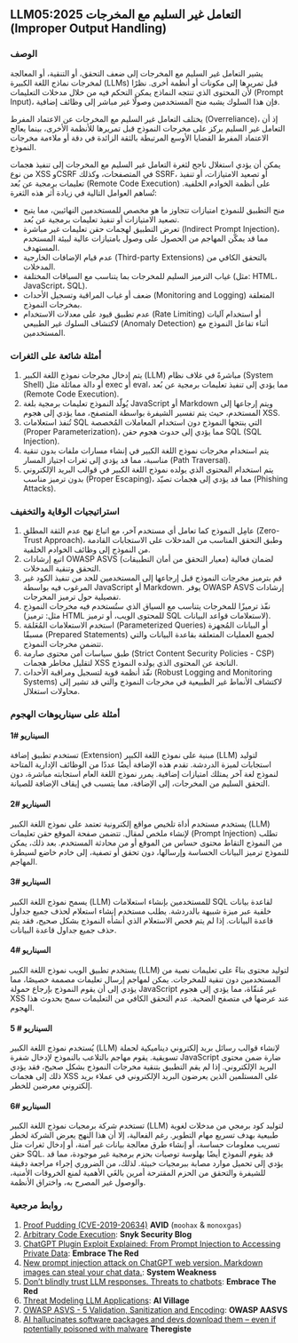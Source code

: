 ## LLM05:2025 التعامل غير السليم مع المخرجات (Improper Output Handling)
### الوصف

يشير التعامل غير السليم مع المخرجات إلى ضعف التحقق، أو التنقية، أو المعالجة لمخرجات نماذج اللغة الكبيرة (LLMs) قبل تمريرها إلى مكونات أو أنظمة أخرى. نظرًا لأن المحتوى الذي تنتجه النماذج يمكن التحكم فيه من خلال مدخلات التعليمات (Prompt Input)، فإن هذا السلوك يشبه منح المستخدمين وصولًا غير مباشر إلى وظائف إضافية.

يختلف التعامل غير السليم مع المخرجات عن الاعتماد المفرط (Overreliance)، إذ أن التعامل غير السليم يركز على مخرجات النموذج قبل تمريرها للأنظمة الأخرى، بينما يعالج الاعتماد المفرط القضايا الأوسع المرتبطة بالثقة الزائدة في دقة أو ملاءمة مخرجات النموذج.

يمكن أن يؤدي استغلال ناجح لثغرة التعامل غير السليم مع المخرجات إلى تنفيذ هجمات من نوع XSS وCSRF في المتصفحات، وكذلك SSRF، أو تصعيد الامتيازات، أو تنفيذ تعليمات برمجية عن بُعد (Remote Code Execution) على أنظمة الخوادم الخلفية.
تُساهم العوامل التالية في زيادة أثر هذه الثغرة:

- منح التطبيق للنموذج امتيازات تتجاوز ما هو مخصص للمستخدمين النهائيين، مما يتيح تصعيد الامتيازات أو تنفيذ تعليمات برمجية عن بُعد.
- تعرض التطبيق لهجمات حقن تعليمات غير مباشرة (Indirect Prompt Injection)، مما قد يمكّن المهاجم من الحصول على وصول بامتيازات عالية لبيئة المستخدم المستهدف.
- عدم قيام الإضافات الخارجية (Third-party Extensions) بالتحقق الكافي من المدخلات.
- غياب الترميز السليم للمخرجات بما يتناسب مع السياقات المختلفة (مثل: HTML، JavaScript، SQL).
- ضعف أو غياب المراقبة وتسجيل الأحداث (Monitoring and Logging) المتعلقة بمخرجات النموذج.
- عدم تطبيق قيود على معدلات الاستخدام (Rate Limiting) أو استخدام آليات لاكتشاف السلوك غير الطبيعي (Anomaly Detection) أثناء تفاعل النموذج مع المستخدمين.


### أمثلة شائعة على الثغرات

1. يتم إدخال مخرجات نموذج اللغة الكبير (LLM) مباشرةً في غلاف نظام (System Shell) أو دالة مماثلة مثل exec أو eval، مما يؤدي إلى تنفيذ تعليمات برمجية عن بُعد (Remote Code Execution).
2. يُولّد النموذج تعليمات برمجية بلغة JavaScript أو Markdown ويتم إرجاعها إلى المستخدم، حيث يتم تفسير الشيفرة بواسطة المتصفح، مما يؤدي إلى هجوم XSS.
3. تُنفذ استعلامات SQL التي ينتجها النموذج دون استخدام المعاملات المُخصصة (Proper Parameterization)، مما يؤدي إلى حدوث هجوم حقن SQL (SQL Injection).
4. يتم استخدام مخرجات نموذج اللغة الكبير في إنشاء مسارات ملفات بدون تنقية مناسبة، مما قد يؤدي إلى ثغرات اجتياز المسار (Path Traversal).
5. يتم استخدام المحتوى الذي يولده نموذج اللغة الكبير في قوالب البريد الإلكتروني بدون ترميز مناسب (Proper Escaping)، مما قد يؤدي إلى هجمات تصيّد (Phishing Attacks).



### استراتيجيات الوقاية والتخفيف

1. عامِل النموذج كما تعامل أي مستخدم آخر، مع اتباع نهج عدم الثقة المطلق (Zero-Trust Approach)، وطبق التحقق المناسب من المدخلات على الاستجابات القادمة من النموذج إلى وظائف الخوادم الخلفية.
2. اتبع إرشادات OWASP ASVS (معيار التحقق من أمان التطبيقات) لضمان فعالية التحقق وتنقية المدخلات.
3. قم بترميز مخرجات النموذج قبل إرجاعها إلى المستخدمين للحد من تنفيذ الكود غير المرغوب فيه بواسطة JavaScript أو Markdown. يوفر OWASP ASVS إرشادات تفصيلية حول ترميز المخرجات.
4. نفّذ ترميزًا للمخرجات يتناسب مع السياق الذي ستُستخدم فيه مخرجات النموذج (مثل: ترميز HTML للمحتوى الويب، أو ترميز SQL لاستعلامات قواعد البيانات).
5. استخدم الاستعلامات المُعَلمَة (Parameterized Queries) أو البيانات المُجهزة مسبقًا (Prepared Statements) لجميع العمليات المتعلقة بقاعدة البيانات والتي تتضمن مخرجات النموذج.
6. طبق سياسات أمن محتوى صارمة (Strict Content Security Policies - CSP) لتقليل مخاطر هجمات XSS الناتجة عن المحتوى الذي يولده النموذج.
7. نفّذ أنظمة قوية لتسجيل ومراقبة الأحداث (Robust Logging and Monitoring Systems) لاكتشاف الأنماط غير الطبيعية في مخرجات النموذج والتي قد تشير إلى محاولات استغلال.

### أمثلة على سيناريوهات الهجوم

#### السيناريو  #1
تستخدم تطبيق إضافة (Extension) مبنية على نموذج اللغة الكبير (LLM) لتوليد استجابات لميزة الدردشة.
تقدم هذه الإضافة أيضًا عددًا من الوظائف الإدارية المتاحة لنموذج لغة آخر يمتلك امتيازات إضافية.
يمرر نموذج اللغة العام استجابته مباشرة، دون التحقق السليم من المخرجات، إلى الإضافة، مما يتسبب في إيقاف الإضافة للصيانة.
#### السيناريو  #2
  يستخدم مستخدم أداة تلخيص مواقع إلكترونية تعتمد على نموذج اللغة الكبير (LLM) لإنشاء ملخص لمقال. تتضمن صفحة الموقع حقن تعليمات (Prompt Injection) تطلب من النموذج التقاط محتوى حساس من الموقع أو من محادثة المستخدم. بعد ذلك، يمكن للنموذج ترميز البيانات الحساسة وإرسالها، دون تحقق أو تصفية، إلى خادم خاضع لسيطرة المهاجم.

#### السيناريو  #3
يسمح نموذج اللغة الكبير (LLM) للمستخدمين بإنشاء استعلامات SQL لقاعدة بيانات خلفية عبر ميزة شبيهة بالدردشة. يطلب مستخدم إنشاء استعلام لحذف جميع جداول قاعدة البيانات. إذا لم يتم فحص الاستعلام الذي أنشأه النموذج بشكل صحيح، فقد يتم حذف جميع جداول قاعدة البيانات.


#### السيناريو #4
 يستخدم تطبيق الويب نموذج اللغة الكبير (LLM) لتوليد محتوى بناءً على تعليمات نصية من المستخدمين دون تنقية للمخرجات. يمكن لمهاجم إرسال تعليمات مصممة خصيصًا، مما يؤدي إلى أن يقوم النموذج بإرجاع حمولة JavaScript غير مُنقّاة، مما يؤدي إلى هجوم XSS عند عرضها في متصفح الضحية. عدم التحقق الكافي من التعليمات سمح بحدوث هذا الهجوم.


#### السيناريو  # 5
يُستخدم نموذج اللغة الكبير (LLM) لإنشاء قوالب رسائل بريد إلكتروني ديناميكية لحملة تسويقية. يقوم مهاجم بالتلاعب بالنموذج لإدخال شفرة JavaScript ضارة ضمن محتوى البريد الإلكتروني. إذا لم يقم التطبيق بتنقية مخرجات النموذج بشكل صحيح، فقد يؤدي ذلك إلى هجمات XSS على المستلمين الذين يعرضون البريد الإلكتروني في عملاء بريد إلكتروني معرضين للخطر.


#### السيناريو #6
تستخدم شركة برمجيات نموذج اللغة الكبير (LLM) لتوليد كود برمجي من مدخلات لغوية طبيعية بهدف تسريع مهام التطوير. رغم الفعالية، إلا أن هذا النهج يعرض الشركة لخطر تسريب معلومات حساسة، أو إنشاء طرق معالجة بيانات غير آمنة، أو إدخال ثغرات مثل حقن SQL. قد يقوم النموذج أيضًا بهلوسة توصيات بحزم برمجية غير موجودة، مما قد يؤدي إلى تحميل موارد مصابة ببرمجيات خبيثة. لذلك، من الضروري إجراء مراجعة دقيقة للشيفرة والتحقق من الحزم المقترحة أمرين بالغَي الأهمية لمنع الخروقات الأمنية، والوصول غير المصرح به، واختراق الأنظمة.



### روابط مرجعية

1. [Proof Pudding (CVE-2019-20634)](https://avidml.org/database/avid-2023-v009/) **AVID** (`moohax` & `monoxgas`)
2. [Arbitrary Code Execution](https://security.snyk.io/vuln/SNYK-PYTHON-LANGCHAIN-5411357): **Snyk Security Blog**
3. [ChatGPT Plugin Exploit Explained: From Prompt Injection to Accessing Private Data](https://embracethered.com/blog/posts/2023/chatgpt-cross-plugin-request-forgery-and-prompt-injection./): **Embrace The Red**
4. [New prompt injection attack on ChatGPT web version. Markdown images can steal your chat data.](https://systemweakness.com/new-prompt-injection-attack-on-chatgpt-web-version-ef717492c5c2?gi=8daec85e2116): **System Weakness**
5. [Don’t blindly trust LLM responses. Threats to chatbots](https://embracethered.com/blog/posts/2023/ai-injections-threats-context-matters/): **Embrace The Red**
6. [Threat Modeling LLM Applications](https://aivillage.org/large%20language%20models/threat-modeling-llm/): **AI Village**
7. [OWASP ASVS - 5 Validation, Sanitization and Encoding](https://owasp-aasvs4.readthedocs.io/en/latest/V5.html#validation-sanitization-and-encoding): **OWASP AASVS**
8. [AI hallucinates software packages and devs download them – even if potentially poisoned with malware](https://www.theregister.com/2024/03/28/ai_bots_hallucinate_software_packages/) **Theregiste**

